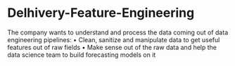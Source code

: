 # Delhivery-Feature-Engineering
The company wants to understand and process the data coming out of data engineering pipelines:  • Clean, sanitize and manipulate data to get useful features out of raw fields  • Make sense out of the raw data and help the data science team to build forecasting models on it
